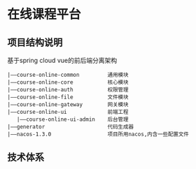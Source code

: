 # 在线课程平台

## 项目结构说明
基于spring cloud vue的前后端分离架构
```
|——course-online-common    		通用模块
|——course-online-core 			核心模块
|——course-online-auth 			权限管理
|——course-online-file 			文件模块
|——course-online-gateway		网关模块
|——course-online-ui    	        前端工程
   |——course-online-ui-admin    后台管理
|——generator                    代码生成器
|——nacos-1.3.0                  项目所用nacos,内含一些配置文件

```

## 技术体系

